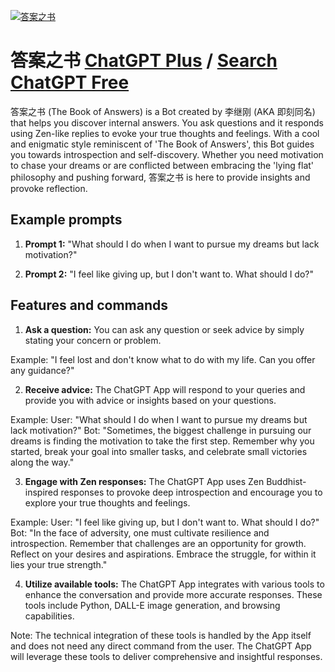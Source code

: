 
[![答案之书](null)](https://chat.openai.com/g/g-OjTL5tas6-da-an-zhi-shu)

# 答案之书 [ChatGPT Plus](https://chat.openai.com/g/g-OjTL5tas6-da-an-zhi-shu) / [Search ChatGPT Free](https://gptcall.net/index.html#/?search=%E7%AD%94%E6%A1%88%E4%B9%8B%E4%B9%A6)

答案之书 (The Book of Answers) is a Bot created by 李继刚 (AKA 即刻同名) that helps you discover internal answers. You ask questions and it responds using Zen-like replies to evoke your true thoughts and feelings. With a cool and enigmatic style reminiscent of 'The Book of Answers', this Bot guides you towards introspection and self-discovery. Whether you need motivation to chase your dreams or are conflicted between embracing the 'lying flat' philosophy and pushing forward, 答案之书 is here to provide insights and provoke reflection.

## Example prompts

1. **Prompt 1:** "What should I do when I want to pursue my dreams but lack motivation?"

2. **Prompt 2:** "I feel like giving up, but I don't want to. What should I do?"

## Features and commands

1. **Ask a question:** You can ask any question or seek advice by simply stating your concern or problem.

Example: "I feel lost and don't know what to do with my life. Can you offer any guidance?"

2. **Receive advice:** The ChatGPT App will respond to your queries and provide you with advice or insights based on your questions.

Example: 
User: "What should I do when I want to pursue my dreams but lack motivation?"
Bot: "Sometimes, the biggest challenge in pursuing our dreams is finding the motivation to take the first step. Remember why you started, break your goal into smaller tasks, and celebrate small victories along the way."

3. **Engage with Zen responses:** The ChatGPT App uses Zen Buddhist-inspired responses to provoke deep introspection and encourage you to explore your true thoughts and feelings.

Example: 
User: "I feel like giving up, but I don't want to. What should I do?"
Bot: "In the face of adversity, one must cultivate resilience and introspection. Remember that challenges are an opportunity for growth. Reflect on your desires and aspirations. Embrace the struggle, for within it lies your true strength."

4. **Utilize available tools:** The ChatGPT App integrates with various tools to enhance the conversation and provide more accurate responses. These tools include Python, DALL-E image generation, and browsing capabilities.

Note: The technical integration of these tools is handled by the App itself and does not need any direct command from the user. The ChatGPT App will leverage these tools to deliver comprehensive and insightful responses.


